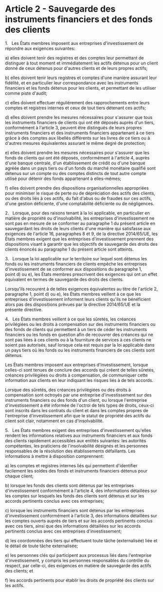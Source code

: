 # Article 2 - Sauvegarde des instruments financiers et des fonds des clients


1.   Les États membres imposent aux entreprises d'investissement de répondre aux exigences suivantes:

a) elles doivent tenir des registres et des comptes leur permettant de distinguer à tout moment et immédiatement les actifs détenus pour un client donné de ceux détenus pour d'autres clients et de leurs propres actifs;

b) elles doivent tenir leurs registres et comptes d'une manière assurant leur fidélité, et en particulier leur correspondance avec les instruments financiers et les fonds détenus pour les clients, et permettant de les utiliser comme piste d'audit;

c) elles doivent effectuer régulièrement des rapprochements entre leurs comptes et registres internes et ceux de tout tiers détenant ces actifs;

d) elles doivent prendre les mesures nécessaires pour s'assurer que tous les instruments financiers de clients qui ont été déposés auprès d'un tiers, conformément à l'article 3, peuvent être distingués de leurs propres instruments financiers et des instruments financiers appartenant à ce tiers grâce à des comptes aux libellés différents sur les livres de ce tiers ou à d'autres mesures équivalentes assurant le même degré de protection;

e) elles doivent prendre les mesures nécessaires pour s'assurer que les fonds de clients qui ont été déposés, conformément à l'article 4, auprès d'une banque centrale, d'un établissement de crédit ou d'une banque agréée dans un pays tiers ou d'un fonds du marché monétaire qualifié sont détenus sur un compte ou des comptes distincts de tout autre compte utilisé pour détenir des fonds appartenant à elles-mêmes;

f) elles doivent prendre des dispositions organisationnelles appropriées pour minimiser le risque de perte ou de dépréciation des actifs des clients, ou des droits liés à ces actifs, du fait d'abus ou de fraudes sur ces actifs, d'une gestion déficiente, d'une comptabilité déficiente ou de négligences.

2.   Lorsque, pour des raisons tenant à la loi applicable, en particulier en matière de propriété ou d'insolvabilité, les entreprises d'investissement ne sont pas en mesure de se conformer au paragraphe 1 du présent article en sauvegardant les droits de leurs clients d'une manière qui satisfasse aux exigences de l'article 16, paragraphes 8 et 9, de la directive 2014/65/UE, les États membres exigent que les entreprises d'investissement prennent des dispositions visant à garantir que les objectifs de sauvegarde des droits des clients énoncés au paragraphe 1 du présent article sont atteints.

3.   Lorsque la loi applicable sur le territoire sur lequel sont détenus les fonds ou les instruments financiers de clients empêche les entreprises d'investissement de se conformer aux dispositions du paragraphe 1, point d) ou e), les États membres prescrivent des exigences qui ont un effet équivalent en termes de sauvegarde des droits des clients.

Lorsqu'ils recourent à de telles exigences équivalentes au titre de l'article 2, paragraphe 1, point d) ou e), les États membres veillent à ce que les entreprises d'investissement informent leurs clients qu'ils ne bénéficient alors pas des dispositions prévues par la directive 2014/65/UE et la présente directive.

4.   Les États membres veillent à ce que les sûretés, les créances privilégiées ou les droits à compensation sur des instruments financiers ou des fonds de clients qui permettent à un tiers de céder les instruments financiers ou les fonds en question afin de recouvrer des créances qui ne sont pas liées à ces clients ou à la fourniture de services à ces clients ne soient pas autorisés, sauf lorsque cela est requis par la loi applicable dans un pays tiers où les fonds ou les instruments financiers de ces clients sont détenus.

Les États membres imposent aux entreprises d'investissement, lorsque celles-ci sont tenues de conclure des accords qui créent de telles sûretés, créances privilégiées ou droits à compensation, de communiquer cette information aux clients en leur indiquant les risques liés à de tels accords.

Lorsque des sûretés, des créances privilégiées ou des droits à compensation sont octroyés par une entreprise d'investissement sur des instruments financiers ou des fonds d'un client, ou lorsque l'entreprise d'investissement a été informée de l'octroi de tels types de droits, ceux-ci sont inscrits dans les contrats du client et dans les comptes propres de l'entreprise d'investissement afin que le statut de propriété des actifs du client soit clair, notamment en cas d'insolvabilité.

5.   Les États membres exigent des entreprises d'investissement qu'elles rendent les informations relatives aux instruments financiers et aux fonds des clients rapidement accessibles aux entités suivantes: les autorités compétentes, les praticiens de l'insolvabilité désignés et les personnes responsables de la résolution des établissements défaillants. Les informations à mettre à disposition comprennent:

a) les comptes et registres internes liés qui permettent d'identifier facilement les soldes des fonds et instruments financiers détenus pour chaque client;

b) lorsque les fonds des clients sont détenus par les entreprises d'investissement conformément à l'article 4, des informations détaillées sur les comptes sur lesquels les fonds des clients sont détenus et sur les accords pertinents conclus avec ces entreprises;

c) lorsque les instruments financiers sont détenus par les entreprises d'investissement conformément à l'article 3, des informations détaillées sur les comptes ouverts auprès de tiers et sur les accords pertinents conclus avec ces tiers, ainsi que des informations détaillées sur les accords pertinents conclus avec ces entreprises d'investissement;

d) les coordonnées des tiers qui effectuent toute tâche (externalisée) liée et le détail de toute tâche externalisée;

e) les personnes clés qui participent aux processus liés dans l'entreprise d'investissement, y compris les personnes responsables du contrôle du respect, par celle-ci, des exigences en matière de sauvegarde des actifs des clients; et

f) les accords pertinents pour établir les droits de propriété des clients sur les actifs.

